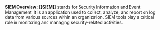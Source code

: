 **SIEM Overview:** **[[SIEM]]** stands for Security Information and Event Management. It is an application used to collect, analyze, and report on log data from various sources within an organization. SIEM tools play a critical role in monitoring and managing security-related activities.